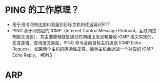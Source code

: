 # PING 的工作原理？
- 用于测试网络连接和测量到目标主机的往返延迟RTT
- PING 基于网络层的 ICMP（Internet Control Message Protocol，互联网控制报文协议），其主要原理就是通过在网络上发送和接收 ICMP 报文实现的，包含差错、查询报文类型，PING 命令会向目标主机发送 ICMP Echo Request。
如果两个主机的连通性正常，目标主机会返回一个对应的 ICMP Echo Reply。
#DNS
# ARP
